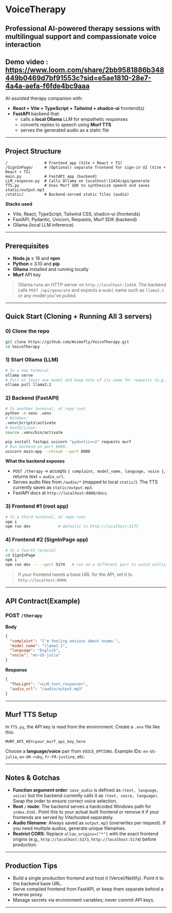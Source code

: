 # VoiceTherapy
Professional AI-powered therapy sessions with multilingual support and compassionate voice interaction
---
Demo video : https://www.loom.com/share/2bb9581886b348449b0469d7bf91553c?sid=e5ae1810-28e7-4a4a-aefa-f6fde4bc9aaa
---

AI-assisted therapy companion with:
- **React + Vite + TypeScript + Tailwind + shadcn-ui** frontend(s)
- **FastAPI** backend that:
  - calls a **local Ollama** LLM for empathetic responses
  - converts replies to speech using **Murf TTS**
  - serves the generated audio as a static file

---

## Project Structure

```
/                # Frontend app (Vite + React + TS)
/SignInPage/     # (Optional) separate frontend for sign-in UI (Vite + React + TS)
main.py          # FastAPI app (backend)
LLM_response.py  # Calls Ollama on localhost:11434/api/generate
TTS.py           # Uses Murf SDK to synthesize speech and saves static/output.mp3
/static/         # Backend-served static files (audio)
```

**Stacks used**
- Vite, React, TypeScript, Tailwind CSS, shadcn-ui (frontends)
- FastAPI, Pydantic, Uvicorn, Requests, Murf SDK (backend)
- Ollama (local LLM inference)

---

## Prerequisites

- **Node.js** ≥ 18 and **npm**
- **Python** ≥ 3.10 and **pip**
- **Ollama** installed and running locally
- **Murf** API key

> Ollama runs an HTTP server on `http://localhost:11434`. The backend calls `POST /api/generate` and expects a `model` name such as `llama3.1` or any model you’ve pulled.

---

## Quick Start (Cloning + Running All 3 servers)

### 0) Clone the repo
```bash
git clone https://github.com/Animofly/VoiceTherapy.git
cd VoiceTherapy
```

### 1) Start Ollama (LLM)
```bash
# In a new terminal
ollama serve
# Pull at least one model and keep note of its name for requests (e.g., llama3.1)
ollama pull llama3.1
```

### 2) Backend (FastAPI)
```bash
# In another terminal, at repo root
python -m venv .venv
# Windows:
.venv\Scripts\activate
# macOS/Linux:
source .venv/bin/activate

pip install fastapi uvicorn "pydantic>=2" requests murf
# Run backend on port 8000:
uvicorn main:app --reload --port 8000
```

**What the backend exposes**
- `POST /therapy` → accepts `{ complaint, model_name, language, voice }`, returns text + `audio_url`.
- Serves audio files from `/audio/*` (mapped to local `static/`). The TTS currently saves as `static/output.mp3`.
- FastAPI docs at `http://localhost:8000/docs`.

### 3) Frontend #1 (root app)
```bash
# In a third terminal, at repo root
npm i
npm run dev            # defaults to http://localhost:5173
```

### 4) Frontend #2 (SignInPage app)
```bash
# In a fourth terminal
cd SignInPage
npm i
npm run dev -- --port 5174   # run on a different port to avoid collision
```

> If your frontend needs a base URL for the API, set it to `http://localhost:8000`.

---

## API Contract(Example)

### POST `/therapy`
**Body**
```json
{
  "complaint": "I'm feeling anxious about exams.",
  "model_name": "llama3.1",
  "language": "English",
  "voice": "en-US-julia"
}
```

**Response**
```json
{
  "TheLight": "<LLM_text_response>",
  "audio_url": "/audio/output.mp3"
}
```

---

## Murf TTS Setup

In `TTS.py`, the API key is read from the environment. Create a `.env` file like this:

```
MURF_API_KEY=your_murf_api_key_here
```

Choose a **language/voice** pair from `VOICE_OPTIONS`. Example IDs: `en-US-julia`, `en-UK-ruby`, `fr-FR-justine`, etc.

---

## Notes & Gotchas

- **Function argument order**: `save_audio` is defined as `(text, language, voice)` but the backend currently calls it as `(text, voice, language)`. Swap the order to ensure correct voice selection.
- **Root `/` route**: The backend serves a hardcoded Windows path for `index.html`. Point this to your actual built frontend or remove it if your frontends are served by Vite/hosted separately.
- **Audio filename**: Always saved as `output.mp3` (overwrites per request). If you need multiple audios, generate unique filenames.
- **Restrict CORS**: Replace `allow_origins=["*"]` with the exact frontend origins (e.g., `http://localhost:5173`, `http://localhost:5174`) before production.

---

## Production Tips

- Build a single production frontend and host it (Vercel/Netlify). Point it to the backend base URL.
- Serve compiled frontend from FastAPI, or keep them separate behind a reverse proxy.
- Manage secrets via environment variables; never commit API keys.

---



